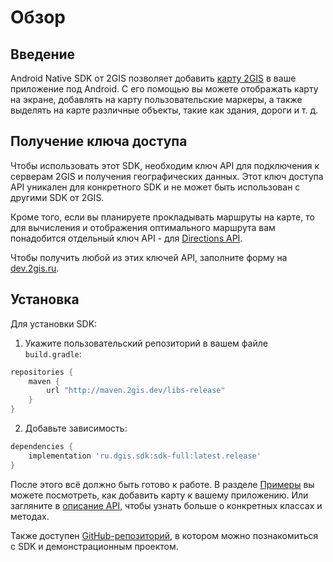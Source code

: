 # Обзор

## Введение

Android Native SDK от 2GIS позволяет добавить [карту 2GIS](https://2gis.ru/) в ваше приложение под Android. С его помощью вы можете отображать карту на экране, добавлять на карту пользовательские маркеры, а также выделять на карте различные объекты, такие как здания, дороги и т. д.

## Получение ключа доступа

Чтобы использовать этот SDK, необходим ключ API для подключения к серверам 2GIS и получения географических данных. Этот ключ доступа API уникален для конкретного SDK и не может быть использован с другими SDK от 2GIS.

Кроме того, если вы планируете прокладывать маршруты на карте, то для вычисления и отображения оптимального маршрута вам понадобится отдельный ключ API - для [Directions API](/ru/api/navigation/directions/overview).

Чтобы получить любой из этих ключей API, заполните форму на [dev.2gis.ru](https://dev.2gis.ru/order).

## Установка

Для установки SDK:

1. Укажите пользовательский репозиторий в вашем файле `build.gradle`:

```gradle
repositories {
    maven {
        url "http://maven.2gis.dev/libs-release"
    }
}
```

2. Добавьте зависимость:

```gradle
dependencies {
    implementation 'ru.dgis.sdk:sdk-full:latest.release'
}
```

После этого всё должно быть готово к работе. В разделе [Примеры](/ru/android/native/maps/examples) вы можете посмотреть, как добавить карту к вашему приложению. Или загляните в [описание API](/en/android/native/maps/reference/DGis), чтобы узнать больше о конкретных классах и методах.

Также доступен [GitHub-репозиторий](https://github.com/2gis/native-sdk-android-demo/), в котором можно познакомиться с SDK и демонстрационным проектом.